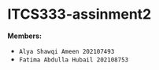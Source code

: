 # ITCS333-assinment2
**Members:**
  - `Alya Shawqi Ameen 202107493`
  - `Fatima Abdulla Hubail 202108753`
  
